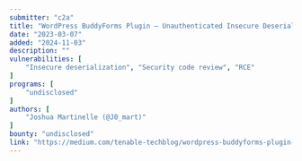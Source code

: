 ```yaml
---
submitter: "c2a"
title: "WordPress BuddyForms Plugin — Unauthenticated Insecure Deserialization (CVE-2023–26326)"
date: "2023-03-07"
added: "2024-11-03"
description: ""
vulnerabilities: [
    "Insecure deserialization", "Security code review", "RCE"
]
programs: [
    "undisclosed"
]
authors: [
    "Joshua Martinelle (@J0_mart)"
]
bounty: "undisclosed"
link: "https://medium.com/tenable-techblog/wordpress-buddyforms-plugin-unauthenticated-insecure-deserialization-cve-2023-26326-3becb5575ed8"
---
```




